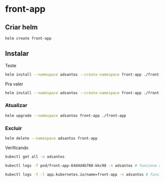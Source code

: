# front-app

## Criar helm

```bash
helm create front-app
```

## Instalar

Teste

```bash
helm install --namespace adsantos --create-namespace front-app ./front-app --dry-run --debug
```

Pra valer

```bash
helm install --namespace adsantos --create-namespace front-app ./front-app

```

### Atualizar

```bash
helm upgrade --namespace adsantos front-app ./front-app
```

### Excluir

```bash
helm delete --namespace adsantos front-app
```

Verificando

```bash
kubectl get all -n adsantos

```

```bash
kubectl logs -f pod/front-app-64d4d4b788-kkc98 -n adsantos # funciona até reiniciar o pod

kubectl logs -f -l app.kubernetes.io/name=front-app -n adsantos # funciona sempre
```